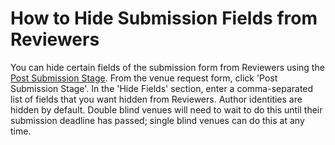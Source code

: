 # How to Hide Submission Fields from Reviewers

You can hide certain fields of the submission form from Reviewers using the [Post Submission Stage](../../reference/stages/post-submission-stage.md). From the venue request form, click 'Post Submission Stage'. In the 'Hide Fields' section, enter a comma-separated list of fields that you want hidden from Reviewers. Author identities are hidden by default. Double blind venues will need to wait to do this until their submission deadline has passed; single blind venues can do this at any time.&#x20;

